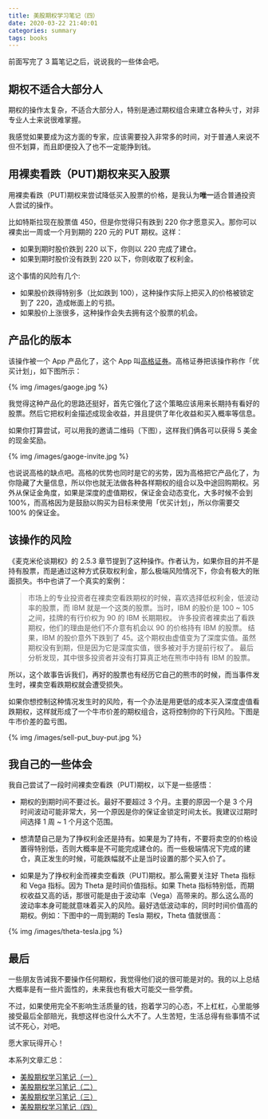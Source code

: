 ```yaml
---
title: 美股期权学习笔记（四）
date: 2020-03-22 21:40:01
categories: summary
tags: books
---
```


前面写完了 3 篇笔记之后，说说我的一些体会吧。

## 期权不适合大部分人

期权的操作太复杂，不适合大部分人，特别是通过期权组合来建立各种头寸，对非专业人士来说很难掌握。

我感觉如果要成为这方面的专家，应该需要投入非常多的时间，对于普通人来说不但不划算，而且即便投入了也不一定能挣到钱。

## 用裸卖看跌（PUT)期权来买入股票

用裸卖看跌（PUT)期权来尝试降低买入股票的价格，是我认为**唯一**适合普通投资人尝试的操作。

比如特斯拉现在股票值 450，但是你觉得只有跌到 220 你才愿意买入。那你可以裸卖出一周或一个月到期的 220 元的 PUT 期权。这样：

 * 如果到期时股价跌到 220 以下，你则以 220 完成了建仓。
 * 如果到期时股价没有跌到 220 以下，你则收取了权利金。

这个事情的风险有几个:

 * 如果股价跌得特别多（比如跌到 100），这种操作实际上把买入的价格被锁定到了 220，造成帐面上的亏损。
 * 如果股价上涨很多，这种操作会失去拥有这个股票的机会。

## 产品化的版本

该操作被一个 App 产品化了，这个 App 叫[高格证券](https://www.toweringsecurities.cn/)。高格证券把该操作称作「优买计划」，如下图所示：

{% img /images/gaoge.jpg %}

我觉得这种产品化的思路还挺好，首先它强化了这个策略应该用来长期持有看好的股票。然后它把权利金描述成现金收益，并且提供了年化收益和买入概率等信息。

如果你打算尝试，可以用我的邀请二维码（下图），这样我们俩各可以获得 5 美金的现金奖励。

{% img /images/gaoge-invite.jpg %}

也说说高格的缺点吧。高格的优势也同时是它的劣势，因为高格把它产品化了，为你隐藏了大量信息，所以你也就无法做各种各样期权的组合以及中途回购期权。另外从保证金角度，如果是深度的虚值期权，保证金会动态变化，大多时候不会到 100%，而高格因为是鼓励以购买为目标来使用「优买计划」，所以你需要交 100% 的保证金。

## 该操作的风险

《麦克米伦谈期权》的 2.5.3 章节提到了这种操作。作者认为，如果你目的并不是持有股票，而是通过这种方式获取权利金，那么极端风险情况下，你会有极大的账面损失。书中也讲了一个真实的案例：

> 市场上的专业投资者在裸卖空看跌期权的时候，喜欢选择低权利金，低波动率的股票，而 IBM 就是一个这类的股票。当时，IBM 的股价是 100 ~ 105 之间，挂牌的有行价权为 90 的 IBM 长期期权。
> 许多投资者裸卖出了看跌期权，他们的理由是他们不介意有机会以 90 的价格持有 IBM 的股票。
> 结果，IBM 的股价意外下跌到了 45。这个期权由虚值变为了深度实值。虽然期权没有到期，但是因为它是深度实值，很多被对手方提前行权了。
> 最后分析发现，其中很多投资者并没有打算真正地在熊市中持有 IBM 的股票。

所以，这个故事告诉我们，再好的股票也有经历它自己的熊市的时候，而当事件发生时，裸卖空看跌期权就会遭受损失。

如果你想控制这种情况发生时的风险，有一个办法是用更低的成本买入深度虚值看跌期权，这样就形成了一个牛市价差的期权组合，这将控制你的下行风险。下图是牛市价差的盈亏图。

{% img /images/sell-put_buy-put.jpg %}

## 我自己的一些体会

我自己尝试了一段时间裸卖空看跌（PUT)期权，以下是一些感悟：

 * 期权的到期时间不要过长。最好不要超过 3 个月。主要的原因一个是 3 个月时间波动可能非常大，另一个原因是你的保证金锁定时间太长。我建议过期时间选择 1 周 ~ 1 个月这个范围。

 * 想清楚自己是为了挣权利金还是持有。如果是为了持有，不要将卖空的价格设置得特别低，否则大概率是不可能完成建仓的。而一些极端情况下完成的建仓，真正发生的时候，可能跌幅就不止是当时设置的那个买入价了。

 * 如果是为了挣权利金而裸卖空看跌（PUT)期权。那么需要关注好 Theta 指标和 Vega 指标。因为 Theta 是时间价值指标。如果 Theta 指标特别低，而期权收益又高的话，那很可能是由于波动率（Vega）高带来的。那么这么高的波动率本身可能就意味着买入的风险。最好选低波动率的，同时时间价值高的期权。例如：下图中的一周到期的 Tesla 期权，Theta 值就很高：

{% img /images/theta-tesla.jpg %}

## 最后

一些朋友告诫我不要操作任何期权，我觉得他们说的很可能是对的。我的以上总结大概率是有一些片面性的，未来我也有极大可能交一些学费。

不过，如果使用完全不影响生活质量的钱，抱着学习的心态，不上杠杠，心里能够接受最后全部赔光，我想这样也没什么大不了。人生苦短，生活总得有些事情不试试不死心，对吧。

愿大家玩得开心！

本系列文章汇总：
 * [美股期权学习笔记（一）](/2020/02/08/option-learning-note/)
 * [美股期权学习笔记（二）](/2020/03/15/option-learning-notes-1/)
 * [美股期权学习笔记（三）](/2020/03/21/option-learning-notes-3/)
 * [美股期权学习笔记（四）](/2020/03/22/option-learning-notes-4/)

